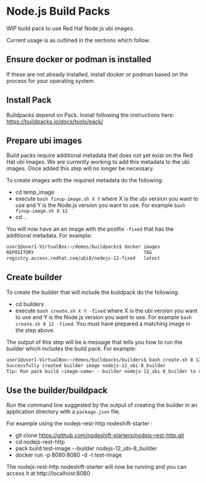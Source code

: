 # Node.js Build Packs 

WIP build pack to use Red Hat Node.js ubi images.

Current usage is as outlined in the sections which follow.


## Ensure docker or podman is installed

If these are not already installed, install docker or podman
based on the process for your operating system.

## Install Pack

Buildpacks depend on Pack. Install following the instructions
here: https://buildpacks.io/docs/tools/pack/


## Prepare ubi images

Build packs require additional metadata that does not yet exist
on the Red Hat ubi images. We are currently working to add
this metadata to the ubi images. Once added this step will
no longer be necessary.

To create images with the required metadata do the following:

* cd temp_image
* execute `bash fixup-image.sh X Y` where X is the ubi version
  you want to use and Y is the Node.js version you want to use.
  For example `bash fixup-image.sh 8 12`
* cd ..

You will now have an an image with the postfix `-fixed` that
has the additional metadata. For example:

```bash
user1@user1-VirtualBox:~/demos/buildpacks$ docker images
REPOSITORY                                        TAG                   IMAGE ID            CREATED             SIZE
registry.access.redhat.com/ubi8/nodejs-12-fixed   latest                7582da2ae077        16 minutes ago      776MB
```

## Create builder

To create the builder that will include the buildpack
do the following:

* cd builders
* execute `bash create.sh X Y -fixed` where X is the ubi version
  you want to use and Y is the Node.js version you want to use.
  For example `bash create.sh 8 12 -fixed`. You must have
  prepared a matching image in the step above.

The output of this step will be a message that tells you
how to run the builder which includes the build pack. For
example:

```bash
user1@user1-VirtualBox:~/demos/buildpacks/builders$ bash create.sh 8 12 -fixed
Successfully created builder image nodejs-12_ubi-8_builder
Tip: Run pack build <image-name> --builder nodejs-12_ubi-8_builder to use this builder
```

## Use the builder/buildpack

Run the command line suggested by the output of creating the
builder in an application directory with a `package.json` file.

For example using the nodejs-rest-http  nodeshift-starter :

* git clone https://github.com/nodeshift-starters/nodejs-rest-http.git
* cd nodejs-rest-http
* pack build test-image --builder nodejs-12_ubi-8_builder
* docker run -p 8080:8080 -d -t test-image

The nodejs-rest-http nodeshift-starter will now be running and you
can access it at http://localhost:8080



